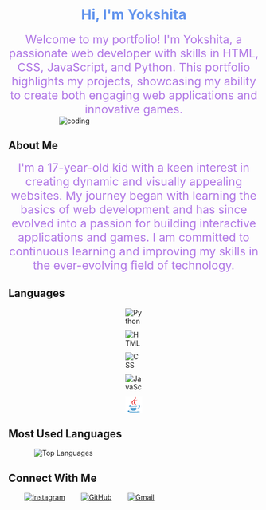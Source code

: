 

<div style="text-align: center; color: cornflowerblue;">
    <h1>Hi, I'm Yokshita</h1>
</div>

<div style="text-align: center; font-size: 23px; color: rgb(176, 119, 230);">
    Welcome to my portfolio! I'm Yokshita, a passionate web developer with skills in HTML, CSS, JavaScript, and Python. This portfolio highlights my projects, showcasing my ability to create both engaging web applications and innovative games.
</div>

<img src="https://camo.githubusercontent.com/1bccf360b3176699c2311bb48cc462b14bd872cdbc12775a68a2d18c823be833/68747470733a2f2f6d656469612e6c6963646e2e636f6d2f646d732f696d6167652f443536323241514866706a4c32333445436c772f6665656473686172652d736872696e6b5f323034385f313533362f302f313639333931313736373132383f653d3231343734383336343726763d6265746126743d4a325a476f6d66565f4f457a434b35374d48486f475741593863386b6d7a616c7076513635744e38623430" alt="coding" width="300" height="auto" style="display:block; margin:auto;">

## About Me
<div style="font-size: 23px; color: rgb(176, 119, 230); margin-top: 12px; text-align: center;">
    I'm a 17-year-old kid with a keen interest in creating dynamic and visually appealing websites. My journey began with learning the basics of web development and has since evolved into a passion for building interactive applications and games. I am committed to continuous learning and improving my skills in the ever-evolving field of technology.
</div>

## Languages
<div style="display: flex; flex-direction: column; align-items: center;">
    <img src="https://haxe.org/img/platforms/python.png" alt="Python" width="34" height="34" style="margin-bottom: 10px;">
    <img src="https://cdn-icons-png.flaticon.com/256/3128/3128323.png" alt="HTML" width="34" height="34" style="margin-bottom: 10px;">
    <img src="https://upload.wikimedia.org/wikipedia/commons/thumb/6/62/CSS3_logo.svg/2048px-CSS3_logo.svg.png" alt="CSS" width="34" height="34" style="margin-bottom: 10px;">
    <img src="https://upload.wikimedia.org/wikipedia/commons/thumb/9/99/Unofficial_JavaScript_logo_2.svg/1200px-Unofficial_JavaScript_logo_2.svg.png" alt="JavaScript" width="34" height="34" style="margin-bottom: 10px;">
    <img src="https://raw.githubusercontent.com/devicons/devicon/master/icons/java/java-original.svg" alt="Java" width="34" height="34">
</div>

## Most Used Languages
<img src="https://github-readme-stats.vercel.app/api/top-langs?username=yokshita13&show_icons=true&locale=en&layout=compact" alt="Top Languages" style="display: block; margin: auto; width: 400px; height: auto;">

## Connect With Me
<div style="display: flex; align-items: center;">
    <a href="https://instagram.com/yokshita_13" style="margin-left: 32px;">
        <img src="https://raw.githubusercontent.com/rahuldkjain/github-profile-readme-generator/master/src/images/icons/Social/instagram.svg" alt="Instagram" width="30" height="40">
    </a>
    <a href="https://github.com/Yokshita13" style="margin-left: 32px;">
        <img src="https://raw.githubusercontent.com/rahuldkjain/github-profile-readme-generator/master/src/images/icons/Social/github.svg" alt="GitHub" width="30" height="40">
    </a>
    <a href="mailto:yokshitajaiswal@gmail.com" style="margin-left: 32px;">
        <img src="https://upload.wikimedia.org/wikipedia/commons/4/4e/Gmail_Icon.png" alt="Gmail" width="30" height="40">
    </a>
</div>

